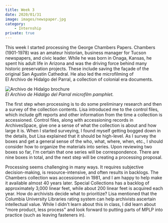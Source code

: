 ```yaml
---
title: Week 3
date: 2020/01/31
image: images/newspaper.jpg
category:
    - Internship
private: true
---
```


This week I started processing the George Chambers Papers. Chambers (1901-1978) was an amateur historian, business manager for Tucson newspapers, and civic leader. While he was born in Onaga, Kansas, he spent his adult life in Arizona and was the driving force behind many historic preservation projects. These include saving the façade of the original San Agustin Cathedral. He also led the microfilming of El Archivo de Hidalgo del Parral, a collection of colonial era documents.

![Archivo de Hidalgo brochure](images/archivo-de-hidalgo.jpg)  
_El Archivo de Hidalgo del Parral microfilm pamphlet._

The first step when processing is to do some preliminary research and then a survey of the collection contents. Lisa introduced me to the control files, which include gift reports and other information from the time a collection is accessioned. Control files, along with accessioning records in ArchivesSpace, give one a sense of what the collection is about and how large it is. When I started surveying, I found myself getting bogged down in the details, but Lisa explained that it should be high-level. As I survey the boxes and get a general sense of the who, what, where, when, etc., I should consider how to organize the materials into series. Upon reviewing two boxes so far, I'm certain that one series will be correspondence. There are nine boxes in total, and the next step will be creating a processing proposal.

Processing seems challenging in many ways. It requires subjective decision-making, is resource-intensive, and often results in backlogs. The Chambers collection was accessioned in 1981, and I am happy to help make it available almost 40 years later. Special Collections has a backlog of approximately 3,000 linear feet, while about 200 linear feet is acquired each year. How do archivists decide what to prioritize? Lisa mentioned that the Columbia University Libraries rating system can help archivists ascertain intellectual value. While I didn't learn about this in class, I did learn about "more product, less process" and look forward to putting parts of MPLP into practice (such as leaving fasteners in).

